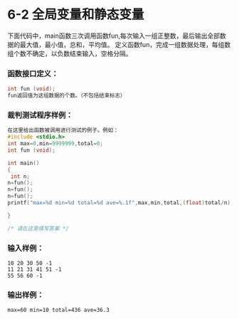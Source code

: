 # 6-2 全局变量和静态变量

下面代码中，main函数三次调用函数fun,每次输入一组正整数，最后输出全部数据的最大值，最小值，总和，平均值。
定义函数fun，完成一组数据处理，每组数组个数不确定，以负数结束输入，空格分隔。

### 函数接口定义：
```c++
int fun (void);
fun返回值为这组数据的个数。（不包括结束标志）
```

### 裁判测试程序样例：
```c++
在这里给出函数被调用进行测试的例子。例如：
#include <stdio.h>
int max=0,min=9999999,total=0;
int fun (void);

int main()
{
 int n;
n=fun();
n=fun();
n=fun();
printf("max=%d min=%d total=%d ave=%.1f",max,min,total,(float)total/n);

}

/* 请在这里填写答案 */
```

### 输入样例：

```in
10 20 30 50 -1
11 21 31 41 51 -1
55 56 60 -1
```

### 输出样例：

```out
max=60 min=10 total=436 ave=36.3
```
